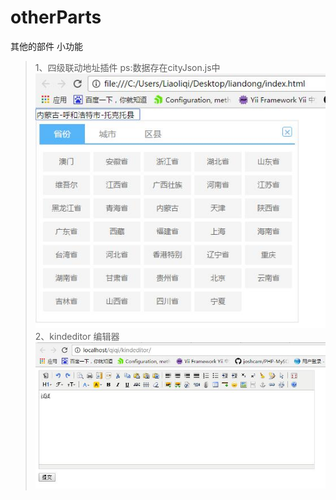 # otherParts
其他的部件 小功能  
>1、四级联动地址插件 ps:数据存在cityJson.js中  
![Image of Yaktocat](https://raw.githubusercontent.com/Liaoliqi/otherParts/master/readmeImage/%E5%9B%9B%E7%BA%A7%E8%81%94%E5%8A%A8.jpg)  
>2、kindeditor 编辑器  
![Image of Yaktocat](https://raw.githubusercontent.com/Liaoliqi/otherParts/master/readmeImage/kindediotr%E7%BC%96%E8%BE%91%E5%99%A8.jpg)  
